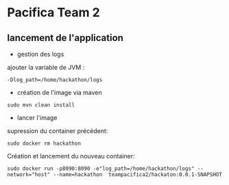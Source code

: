 # Pacifica Team 2

## lancement de l'application

* gestion des logs

ajouter la variable de JVM :

 ````
 -Dlog_path=/home/hackathon/logs
````

* création de l'image via maven

````
sudo mvn clean install
````

* lancer l'image

supression du container précédent:
````
sudo docker rm hackathon
````


Création et lancement du nouveau container:
````
sudo docker run -p8090:8090 -e"log_path=/home/hackathon/logs" --network="host" --name=hackathon  teampacifica2/hackaton:0.0.1-SNAPSHOT
````
